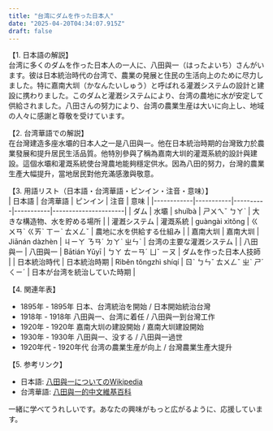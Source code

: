 ```yaml
---
title: "台湾にダムを作った日本人"
date: "2025-04-20T04:34:07.915Z"
draft: false
---
```


【1. 日本語の解説】  
台湾に多くのダムを作った日本人の一人に、八田與一（はったよいち）さんがいます。彼は日本統治時代の台湾で、農業の発展と住民の生活向上のために尽力しました。特に嘉南大圳（かなんたいしゅう）と呼ばれる灌漑システムの設計と建設に携わりました。このダムと灌漑システムにより、台湾の農地に水が安定して供給されました。八田さんの努力により、台湾の農業生産は大いに向上し、地域の人々に感謝と尊敬を受けています。

【2. 台湾華語での解説】  
在台灣建造多座水壩的日本人之一是八田與一。他在日本統治時期的台灣致力於農業發展和提升居民生活品質。他特別參與了稱為嘉南大圳的灌溉系統的設計與建設。這個水壩和灌溉系統使台灣農地能夠穩定供水。因為八田的努力，台灣的農業生產大幅提升，當地居民對他充滿感激與敬意。

【3. 用語リスト（日本語・台湾華語・ピンイン・注音・意味）】  
| 日本語       | 台湾華語     | ピンイン   | 注音       | 意味                   |
|------------|-----------|----------|-----------|----------------------|
| ダム         | 水壩       | shuǐbà    | ㄕㄨㄟˇ ㄅㄚˋ | 大きな構造物、水を貯める場所 |
| 灌漑システム   | 灌溉系統   | guàngài xìtǒng | ㄍㄨㄢˋ ㄍㄞˋ ㄒㄧˋ ㄊㄨㄥˇ | 農地に水を供給する仕組み   |
| 嘉南大圳     | 嘉南大圳   | Jiānán dàzhèn | ㄐㄧㄚ ㄋㄢˊ ㄉㄚˋ ㄓㄣˋ | 台湾の主要な灌漑システム   |
| 八田與一     | 八田與一   | Bātián Yǔyī  | ㄅㄚ ㄊㄧㄢˊ ㄩˇ ㄧㄡ | ダムを作った日本人技師   |
| 日本統治時代 | 日本統治時期 | Rìběn tǒngzhì shíqí | ㄖˋ ㄅㄣˇ ㄊㄨㄥˇ ㄓˋ ㄕˊ ㄑㄧˊ | 日本が台湾を統治していた時期 |

【4. 関連年表】  
- 1895年 - 1895年 日本、台湾統治を開始 / 日本開始統治台灣  
- 1918年 - 1918年 八田與一、台湾に着任 / 八田與一到台灣工作  
- 1920年 - 1920年 嘉南大圳の建設開始 / 嘉南大圳建設開始  
- 1930年 - 1930年 八田與一、没する / 八田與一過世  
- 1920年代 - 1920年代 台湾の農業生産が向上 / 台灣農業生產大提升  

【5. 参考リンク】  
- 日本語: [八田與一についてのWikipedia](https://ja.wikipedia.org/wiki/%E5%85%AB%E7%94%B0%E8%88%87%E4%B8%80)  
- 台湾華語: [八田與一的中文維基百科](https://zh.wikipedia.org/wiki/%E5%85%AB%E7%94%B0%E8%88%87%E4%B8%80)  

一緒に学べてうれしいです。あなたの興味がもっと広がるように、応援しています。
